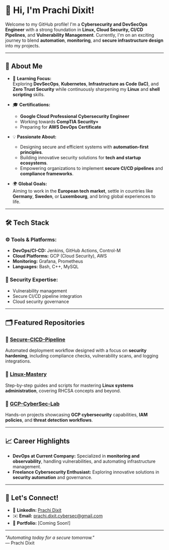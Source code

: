            
# 👋 Hi, I'm Prachi Dixit!  

Welcome to my GitHub profile! I'm a **Cybersecurity and DevSecOps Engineer** with a strong foundation in **Linux, Cloud Security, CI/CD Pipelines**, and **Vulnerability Management**. Currently, I'm on an exciting journey to blend **automation**, **monitoring**, and **secure infrastructure design** into my projects.  

---

## 🚀 About Me  

- 🌱 **Learning Focus:**  
  Exploring **DevSecOps**, **Kubernetes**, **Infrastructure as Code (IaC)**, and **Zero Trust Security** while continuously sharpening my **Linux** and **shell scripting** skills.  

- 🎓 **Certifications:**  
  - **Google Cloud Professional Cybersecurity Engineer**  
  - Working towards **CompTIA Security+**  
  - Preparing for **AWS DevOps Certificate**  

- 💡 **Passionate About:**  
  - Designing secure and efficient systems with **automation-first principles**.  
  - Building innovative security solutions for **tech and startup ecosystems**.  
  - Empowering organizations to implement **secure CI/CD pipelines** and **compliance frameworks**.  

- 🌍 **Global Goals:**  
  Aiming to work in the **European tech market**, settle in countries like **Germany**, **Sweden**, or **Luxembourg**, and bring global experiences to life.  

---

## 🛠️ Tech Stack  

### ⚙️ Tools & Platforms:  
- **DevOps/CI-CD:** Jenkins, GitHub Actions, Control-M  
- **Cloud Platforms:** GCP (Cloud Security), AWS  
- **Monitoring:** Grafana, Prometheus  
- **Languages:** Bash, C++, MySQL  

### 🔐 Security Expertise:  
- Vulnerability management  
- Secure CI/CD pipeline integration  
- Cloud security governance  

---

## 🗂️ Featured Repositories  

### 🌟 [Secure-CICD-Pipeline](https://github.com/konboot/Secure-CICD-Pipeline)  
Automated deployment workflow designed with a focus on **security hardening**, including compliance checks, vulnerability scans, and logging integrations.  

### 🌟 [Linux-Mastery](https://github.com/konboot/Linux-Mastery)  
Step-by-step guides and scripts for mastering **Linux systems administration**, covering RHCSA concepts and beyond.  

### 🌟 [GCP-CyberSec-Lab](https://github.com/konboot/GCP-CyberSec-Lab)  
Hands-on projects showcasing **GCP cybersecurity** capabilities, **IAM policies**, and **threat detection workflows**.  

---

## 📈 Career Highlights  

- **DevOps at Current Company:** Specialized in **monitoring and observability**, handling vulnerabilities, and automating infrastructure management.  
- **Freelance Cybersecurity Enthusiast:** Exploring innovative solutions in **security automation** and governance.  

---

## 🎯 Let's Connect!  

- 💼 **LinkedIn:** [Prachi Dixit](https://www.linkedin.com/in/prachidixit)  
- ✉️ **Email:** prachi.dixit.cybersec@gmail.com  
- 📝 **Portfolio:** [Coming Soon!]  

---

_"Automating today for a secure tomorrow."_  
— Prachi Dixit  


